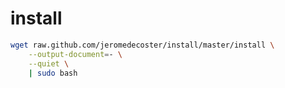 # install

```bash
wget raw.github.com/jeromedecoster/install/master/install \
    --output-document=- \
    --quiet \
    | sudo bash
```
